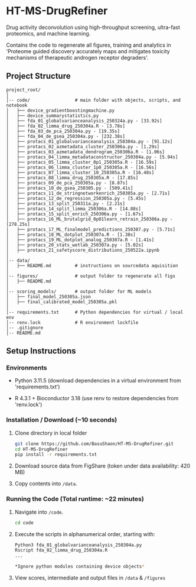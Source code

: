 # HT-MS-DrugRefiner

Drug activity deconvolution using high-throughput screening, ultra-fast proteomics, and machine learning. 

Contains the code to regenerate all figures, training and analytics in 'Proteome guided discovery accurately maps and mitigates toxicity mechanisms of therapeutic androgen receptor degraders'.

## Project Structure 

```
project_root/      
│     
│-- code/                 # main folder with objects, scripts, and notebook
│   ├── device_gradientboostingmachine.py 
│   ├── device_summarystatistics.py    
│   ├── fda_01_globalvarianceanalysis_250324a.py - [33.92s]
│   ├── fda_02_limma_drug_250304a.R - [3.78s]  
│   ├── fda_03_de_pca_250304a.py - [19.35s] 
│   ├── fda_04_de_gsea_250304a.py - [232.38s] 
│   ├── protacs_01_globalvarianceanalysis_250304a.py - [91.12s]
│   ├── protacs_02_azmetadata_cluster_250306a.py - [1.29s]
│   ├── protacs_03_azmetadata_dendrogram_250306a.R - [1.06s]
│   ├── protacs_04_limma_metadataconstructor_250304a.py - [5.94s]
│   ├── protacs_05_limma_cluster_0p1_250305a.R - [16.59s]
│   ├── protacs_06_limma_cluster_1p0_250305a.R - [16.56s]
│   ├── protacs_07_limma_cluster_10_250305a.R - [16.48s]
│   ├── protacs_08_limma_drug_250305a.R - [17.85s]
│   ├── protacs_09_de_pca_250305a.py - [8.87s]
│   ├── protacs_10_de_gsea_250305.py - [509.41s] 
│   ├── protacs_11_de_stringnetworkenrich_250305a.py - [2.71s]
│   ├── protacs_12_de_regression_250305a.py - [5.45s] 
│   ├── protacs_13_split_250311a.py - [2.21s]
│   ├── protacs_14_split_limma_250306a.R - [14.88s] 
│   ├── protacs_15_split_enrich_250306a.py - [1.67s]
│   ├── protacs_16_ML_brutalgrid_0p01learn_retrain_250306a.py - [278.25s]
│   ├── protacs_17_ML_finalmodel_predictions_250307.py - [5.71s]
│   ├── protacs_18_ML_dotplot_250307a.R - [1.38s]
│   ├── protacs_19_ML_dotplot_analog_250307a.R - [1.41s]
│   ├── protacs_20_stats_wetlab_250307a.py - [5.02s]
│   ├── protacs_21_safetyscore_distributions_250522a.ipynb
│ 
│-- data/             
│   ├── README.md         # instructions on sourcedata aquisition
│
│-- figures/              # output folder to regenerate all figs
│   ├── README.md           
│ 
│-- scoring_models/       # output folder for ML models    
│   ├── final_model_250305a.json
│   ├── final_calibrated_model_250305a.pkl
│
│-- requirements.txt      # Python dependencies for virtual / local env
│-- renv.lock             # R environment lockfile
│-- .gitignore  
│-- README.md  

```
## Setup Instructions

### Environments

- Python 3.11.5 (download dependencies in a virtual environment from 'requirements.txt') 

- R 4.3.1 + Bioconductor 3.18 (use renv to restore dependencies from 'renv.lock')

### Installation / Download (~10 seconds)

1. Clone directory in local folder 

   ```sh
   git clone https://github.com/BasuShaon/HT-MS-DrugRefiner.git
   cd HT-MS-DrugRefiner
   pip install -r requirements.txt

2. Download source data from FigShare (token under data availability: 420 MB) 

3. Copy contents into `/data`.

### Running the Code (Total runtime: ~22 minutes)

1. Navigate into `/code`. 

   ```sh
   cd code

2. Execute the scripts in alphanumerical order, starting with:

   ```sh
   Python3 fda_01_globalvarianceanalysis_250304a.py 
   Rscript fda_02_limma_drug_250304a.R
   ...

   *Ignore python modules containing device objects*

3. View scores, intermediate and output files in `/data` & `/figures`
